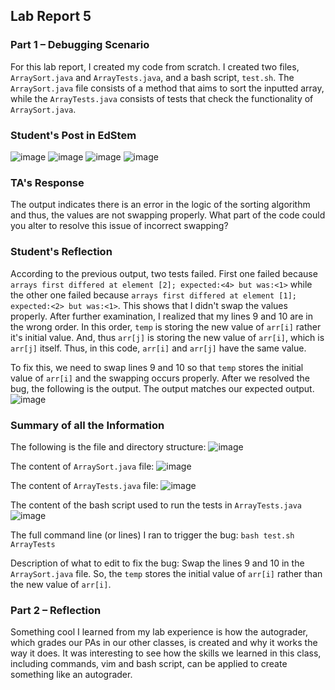 ## Lab Report 5

### Part 1 – Debugging Scenario
For this lab report, I created my code from scratch. I created two files, `ArraySort.java` and `ArrayTests.java`, and a bash script, `test.sh`. The `ArraySort.java` file consists of a method that aims to sort the inputted array, while the `ArrayTests.java` consists of tests that check the functionality of `ArraySort.java`.

### Student's Post in EdStem
![image](https://github.com/vinumaradana/cse15l-lab-reports/assets/127369782/1ae58aef-73c7-4bad-afbc-b233cade7627)
![image](https://github.com/vinumaradana/cse15l-lab-reports/assets/127369782/8210ce92-8e8c-402c-b6da-002ec35012af)
![image](https://github.com/vinumaradana/cse15l-lab-reports/assets/127369782/c305da42-3c9d-441d-9a38-1a8b2959cd44)
![image](https://github.com/vinumaradana/cse15l-lab-reports/assets/127369782/67acc6eb-6cf0-4032-b401-08ca7b7de9f1)

### TA's Response
The output indicates there is an error in the logic of the sorting algorithm and thus, the values are not swapping properly. What part of the code could you alter to resolve this issue of incorrect swapping?

### Student's Reflection
According to the previous output, two tests failed. First one failed because `arrays first differed at element [2]; expected:<4> but was:<1>` while the other one failed because `arrays first differed at element [1]; expected:<2> but was:<1>`. This shows that I didn't swap the values properly. After further examination, I realized that my lines 9 and 10 are in the wrong order. In this order, `temp` is storing the new value of `arr[i]` rather it's initial value. And, thus `arr[j]` is storing the new value of `arr[i]`, which is `arr[j]` itself. Thus, in this code, `arr[i]` and `arr[j]` have the same value. 

To fix this, we need to swap lines 9 and 10 so that `temp` stores the initial value of `arr[i]` and the swapping occurs properly. After we resolved the bug, the following is the output. The output matches our expected output. 
![image](https://github.com/vinumaradana/cse15l-lab-reports/assets/127369782/99329e55-412f-4300-8889-c1e07aba0916)


### Summary of all the Information
The following is the file and directory structure:
![image](https://github.com/vinumaradana/cse15l-lab-reports/assets/127369782/f6126154-a78d-4087-9087-5ef32db50e47)

The content of `ArraySort.java` file: 
![image](https://github.com/vinumaradana/cse15l-lab-reports/assets/127369782/615def05-7eba-4bd4-a433-b10ff45a8054)

The content of `ArrayTests.java` file:
![image](https://github.com/vinumaradana/cse15l-lab-reports/assets/127369782/5b84ac13-e54b-45b9-89eb-a5f21b8ab3a0)

The content of the bash script used to run the tests in `ArrayTests.java` 
![image](https://github.com/vinumaradana/cse15l-lab-reports/assets/127369782/498743b5-f76e-454c-8a30-16e9546340b8)

The full command line (or lines) I ran to trigger the bug:
`bash test.sh ArrayTests`

Description of what to edit to fix the bug:
Swap the lines 9 and 10 in the `ArraySort.java` file. So, the `temp` stores the initial value of `arr[i]` rather than the new value of `arr[i]`.

### Part 2 – Reflection
Something cool I learned from my lab experience is how the autograder, which grades our PAs in our other classes, is created and why it works the way it does. It was interesting to see how the skills we learned in this class, including commands, vim and bash script, can be applied to create something like an autograder.
